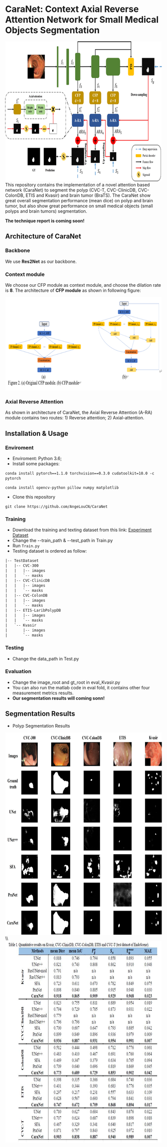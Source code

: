 # CaraNet: Context Axial Reverse Attention Network for Small Medical Objects Segmentation
<div align=center><img src="https://github.com/AngeLouCN/CaraNet/blob/main/figures/caranet.jpg" width="1000" height="450" alt="Result"/></div>
This repository contains the implementation of a novel attention based network (CaraNet) to segment the polyp (CVC-T, CVC-ClinicDB, CVC-ColonDB, ETIS and Kvasir) and brain tumor (BraTS). The CaraNet show great overall segmentation performance (mean dice) on polyp and brain tumor, but also show great performance on small medical objects (small polyps and brain tumors) segmentation. 

**The technique report is coming soon!**

## Architecture of CaraNet
### Backbone
We use **Res2Net** as our backbone.

### Context module
We choose our CFP module as context module, and choose the dilation rate is **8**. The architecture of **CFP module** as shown in following figure:
<div align=center><img src="https://github.com/AngeLouCN/CFPNet/blob/main/figures/cfp module.png" width="800" height="300" alt="Result"/></div>

### Axial Reverse Attention
As shown in architecture of CaraNet, the Axial Reverse Attention (A-RA) module contains two routes: 1) Reverse attention; 2) Axial-attention.

## Installation & Usage
### Enviroment
- Enviroment: Python 3.6;
- Install some packages:
```
conda install pytorch==1.1.0 torchvision==0.3.0 cudatoolkit=10.0 -c pytorch
```
```
conda install opencv-python pillow numpy matplotlib
```
- Clone this repository
```
git clone https://github.com/AngeLouCN/CaraNet
```
### Training
  + Download the training and texting dataset from this link: [Experiment Dataset](https://drive.google.com/file/d/17Cs2JhKOKwt4usiAYJVJMnXfyZWySn3s/view?usp=sharing)
  + Change the --train_path & --test_path in Train.py
  + Run ```Train.py```
  + Testing dataset is ordered as follow:
```
|-- TestDataset
|   |-- CVC-300
|   |   |-- images
|   |   `-- masks
|   |-- CVC-ClinicDB
|   |   |-- images
|   |   `-- masks
|   |-- CVC-ColonDB
|   |   |-- images
|   |   `-- masks
|   |-- ETIS-LaribPolypDB
|   |   |-- images
|   |   `-- masks
|   `-- Kvasir
|       |-- images
|       `-- masks
```
### Testing
  + Change the data_path in Test.py
### Evaluation 
  + Change the image_root and gt_root in eval_Kvasir.py
  + You can also run the matlab code in eval fold, it contains other four measurement metrics results.
  + **Our segmentation results will coming sonn!**

## Segmentation Results
+ Polyp Segmentation Results
<div align=center><img src="https://github.com/AngeLouCN/CaraNet/blob/main/figures/polyp_seg.jpg" width="800" height="650" alt="Result"/></div>\\

<div align=center><img src="https://github.com/AngeLouCN/CaraNet/blob/main/figures/result_table.jpg" width="800" height="650" alt="Result"/></div>
